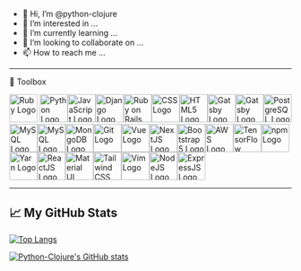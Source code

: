 - 👋 Hi, I’m @python-clojure
- 👀 I’m interested in ...
- 🌱 I’m currently learning ...
- 💞️ I’m looking to collaborate on ...
- 📫 How to reach me ...

---

🧰 Toolbox

<img style="align-items:space-around;" src="https://cdn.worldvectorlogo.com/logos/ruby.svg" alt="Ruby Logo" width="50" height="50"/> <img style="align-items:space-around;" src="https://cdn.worldvectorlogo.com/logos/python-5.svg" alt="Python Logo" width="50" height="50"/><img style="align-items:space-around;" src="https://cdn.worldvectorlogo.com/logos/logo-javascript.svg" alt="JavaScript Logo" width="50" height="50"/><img style="align-items:space-around;" src="https://cdn.worldvectorlogo.com/logos/django.svg" alt="Django Logo" width="50" height="50"/><img style="align-items:space-around;" src="https://cdn.worldvectorlogo.com/logos/rails-1.svg" alt="Ruby on Rails Logo" width="50" height="50"/><img style="align-items:space-around;" src="https://cdn.worldvectorlogo.com/logos/css3.svg" alt="CSS Logo" width="50" height="50"/><img style="align-items:space-around;" src="https://cdn.worldvectorlogo.com/logos/html5.svg" alt="HTML5 Logo" width="50" height="50"/><img style="align-items:space-around;" src="https://cdn.worldvectorlogo.com/logos/gatsby-logo.svg" alt="Gatsby Logo" width="50" height="50"/><img style="align-items:space-around;" src="https://cdn.worldvectorlogo.com/logos/gatsby-logo.svg" alt="Gatsby Logo" width="50" height="50"/><img style="align-items:space-around;" src="https://cdn.worldvectorlogo.com/logos/postgresql.svg" alt="PostgreSQL Logo" width="50" height="50"/><img style="align-items:space-around;" src="https://cdn.worldvectorlogo.com/logos/mysql-5.svg" alt="MySQL Logo" width="50" height="50"/><img style="align-items:space-around;" src="https://cdn.worldvectorlogo.com/logos/mysql-5.svg" alt="MySQL Logo" width="50" height="50"/><img style="align-items:space-around;" src="https://cdn.worldvectorlogo.com/logos/mongodb.svg" alt="MongoDB Logo" width="50" height="50"/><img style="align-items:space-around;" src="https://cdn.worldvectorlogo.com/logos/git.svg" alt="Git Logo" width="50" height="50"/><img style="align-items:space-around;" src="https://cdn.worldvectorlogo.com/logos/vue-9.svg" alt="Vue Logo" width="50" height="50"/><img style="align-items:space-around;" src="https://cdn.worldvectorlogo.com/logos/next-js.svg" alt="NextJS Logo" width="50" height="50"/><img style="align-items:space-around;" src="https://cdn.worldvectorlogo.com/logos/bootstrap-5-1.svg" alt="Bootstrap 5 Logo" width="50" height="50"/><img style="align-items:space-around;" src="https://cdn.worldvectorlogo.com/logos/aws-logo.svg" alt="AWS Logo" width="50" height="50"/><img style="align-items:space-around;" src="https://cdn.worldvectorlogo.com/logos/tensorflow-2.svg" alt="TensorFlow Logo" width="50" height="50"/><img style="align-items:space-around;" src="https://cdn.worldvectorlogo.com/logos/npm.svg" alt="npm Logo" width="50" height="50"/><img style="align-items:space-around;" src="https://cdn.worldvectorlogo.com/logos/yarn.svg" alt="Yarn Logo" width="50" height="50"/><img style="align-items:space-around;" src="https://cdn.worldvectorlogo.com/logos/react-2.svg" alt="ReactJS Logo" width="50" height="50"/><img style="align-items:space-around;" src="https://cdn.worldvectorlogo.com/logos/material-ui-1.svg" alt="Material UI Logo" width="50" height="50"/><img style="align-items:space-around;" src="https://cdn.worldvectorlogo.com/logos/tailwind-css-2.svg" alt="Tailwind CSS Logo" width="50" height="50"/><img style="align-items:space-around;" src="https://cdn.worldvectorlogo.com/logos/vim.svg" alt="Vim Logo" width="50" height="50"/><img style="align-items:space-around;" src="https://cdn.worldvectorlogo.com/logos/nodejs.svg" alt="NodeJS Logo" width="50" height="50"/><img style="align-items:space-around;" src="https://cdn.worldvectorlogo.com/logos/express-109.svg" alt="ExpressJS Logo" width="50" height="50"/>

---


## &#x1f4c8; My GitHub Stats

[![Top Langs](https://github-readme-stats.vercel.app/api/top-langs/?username=python-clojure&hide=java,html,css&theme=radical)](https://github.com/anuraghazra/github-readme-stats)

[![Python-Clojure's GitHub stats](https://github-readme-stats.vercel.app/api?username=python-clojure&theme=radical)](https://github.com/anuraghazra/github-readme-stats)
